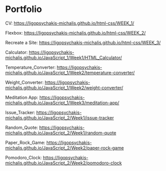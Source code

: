 # Portfolio

CV: https://ligopsychakis-michalis.github.io/html-css/WEEK_1/

Flexbox: https://ligopsychakis-michalis.github.io/html-css/WEEK_2/

Recreate a Site: https://ligopsychakis-michalis.github.io/html-css/WEEK_3/

Calculator: https://ligopsychakis-michalis.github.io/JavaScript_1/Week1/HTML_Calculator/

Temperature_Converter: https://ligopsychakis-michalis.github.io/JavaScript_1/Week2/temperature-converter/

Weight_Converter: https://ligopsychakis-michalis.github.io/JavaScript_1/Week2/weight-converter/

Meditation App: https://ligopsychakis-michalis.github.io/JavaScript_1/Week3/meditation-app/

Issue_Tracker: https://ligopsychakis-michalis.github.io/JavaScript_2/Week1/issue-tracker

Random_Quote: https://ligopsychakis-michalis.github.io/JavaScript_2/Week1/random-quote

Paper_Rock_Game: https://ligopsychakis-michalis.github.io/JavaScript_2/Week2/paper-rock-game

Pomodoro_Clock: https://ligopsychakis-michalis.github.io/JavaScript_2/Week2/pomodoro-clock
